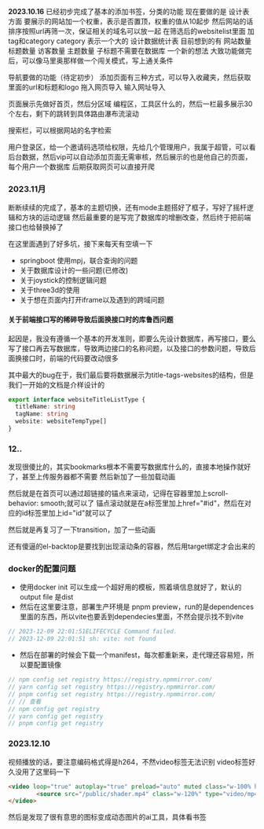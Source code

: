 **2023.10.16**
已经初步完成了基本的添加书签，分类的功能
现在要做的是
设计表方面
要展示的网站加一个权重，表示是否置顶，权重的值从10起步
然后网站的话排序按照url再筛一次，保证相关的域名可以放一起
在筛选后的websitelist里面
加tag和category
category 表示一个大的
设计数据统计表
目前想到的有
网站数量 标题数量 访客数量  主题数量 
子标题不需要在数据库
一个新的想法
大致功能做完后，可以像马里奥那样做一个闯关模式，写上通关条件

导航要做的功能（待定初步）
添加页面有三种方式，可以导入收藏夹，然后获取里面的url和标题和logo
拖入网页导入
输入网址导入

页面展示先做好首页，然后分区域
编程区，工具区什么的，然后一栏最多展示30个左右，剩下的跳转到具体路由瀑布流滚动

搜索栏，可以根据网站的名字检索

用户登录区，给一个邀请码选项给权限，先给几个管理用户，我属于超管，可以看后台数据，然后vip可以自动添加页面无需审核，然后展示的也是他自己的页面，每个用户一个数据库
后期获取网页可以直接开爬


### 2023.11月
断断续续的完成了，基本的主题切换，还有mode主题搭好了框子，写好了摇杆逻辑和方块的运动逻辑
然后最重要的是写完了数据库的增删改查，然后终于把前端接口也给替换掉了

在这里面遇到了好多坑，接下来每天有空填一下

- springboot 使用mpj，联合查询的问题
- 关于数据库设计的一些问题(已修改)
- 关于joystick的控制逻辑问题
- 关于three3d的使用
- 关于想在页面内打开iframe以及遇到的跨域问题




#### 关于前端接口写的稀碎导致后面换接口时的库鲁西问题

起因是，我没有遵循一个基本的开发准则，即要么先设计数据库，再写接口，要么写了接口再去写数据库，导致两边接口的名称问题，以及接口的参数问题，导致后面换接口时，前端的代码要改动很多

其中最大的bug在于，我们最后要将数据展示为title-tags-websites的结构，但是我们一开始的文档是介样设计的
```ts {.line-numbers} 
export interface websiteTitleListType {
  titleName: string
  tagName: string
  website: websiteTempType[]
}
```




### 12..

发现很傻比的，其实bookmarks根本不需要写数据库什么的，直接本地操作就好了，甚至上传服务器都不需要
然后新加了一些加载动画

然后就是在首页可以通过超链接的锚点来滚动，记得在容器里加上scroll-behavior: smooth;就可以了
锚点滚动就是在a标签里加上href="#id"，然后在对应的id标签里加上id="id"就可以了

然后就是再复习了一下transition，加了一些动画

还有傻逼的el-backtop是要找到出现滚动条的容器，然后用target绑定才会出来的

### docker的配置问题
- 使用docker init 可以生成一个超好用的模板，照着填信息就好了，默认的output file 是dist
- 然后在这里要注意，部署生产环境是 pnpm preview，run的是dependences里面的东西，所以vite也要丢到dependecies里面，不然会提示找不到vite

```ts {.line-numbers} 
// 2023-12-09 22:01:51ELIFECYCLE Command failed.
// 2023-12-09 22:01:51 sh: vite: not found
```
- 然后在部署的时候会下载一个manifest，每次都重新来，走代理还容易短，所以要配置镜像
```js {.line-numbers} 
// npm config set registry https://registry.npmmirror.com/
// yarn config set registry https://registry.npmmirror.com/
// pnpm config set registry https://registry.npmmirror.com/
// // 查看
// npm config get registry
// yarn config get registry
// pnpm config get registry
```


### 2023.12.10
视频播放的话，要注意编码格式得是h264，不然video标签无法识别
video标签好久没用了这里码一下
```html {.line-numbers} 
<video loop="true" autoplay="true" preload="auto" muted class="w-100% h-100vh fixed object-fill top-0">
        <source src="/public/shader.mp4" class="w-120%" type="video/mp4">
</video>
```

然后是发现了很有意思的图标变成动态图片的ai工具，具体看书签